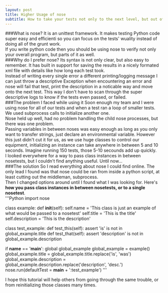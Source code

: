 ```yaml
---
layout: post
title: Higher Usage of nose
subtitle: How to take your tests not only to the next level, but out of this world
---
```

###What is nose?
It is an unittest framework. It makes testing Python code super easy and efficienti so you can focus on the tests' wuality instead of doing all of the grunt work.  
If you write python code then you should be using nose to verify not only your overall program, but parts of it as well.  
###Why do I prefer nose?
Its syntax is not only clear, but also easy to remember. It has built in support for saving the results in a nicely formated xml file with details like how long each test took.  
Instead of writing every single error a different printing/logging message I can just throw a descriptive Exception when encountering an error and nose will fail that test, print the description in a noticable way and move onto the next test. This way I don't have to scan through the super descriptive logs to know if the tests even passed, or failed.  
###The problem I faced while using it
Soon enough my team and I were using nose for all of our tests and when a test ran a loop of smaller tests. We used subprocess calls to initialize another one.  
Nose held up well, had no problem handling the child nose processes, but there was one problem.  
Passing variables in between noses was easy enough as long as you only want to transfer strings, just declare an environmental variable. However this just didn't cut it for us, as we use huge classes to control our equipment, initializing an instance can take anywhere in between 5 and 10 seconds. Imagine running 150 tests, those 5-10 secounds add up quickly.  
I looked everywhere for a way to pass class instances in between nosetests, but I couldn't find anything useful. Until now...  
###The solution
So I read everything about nose I could find online. The only lead I found was that nose could be ran from inside a python script, at least cutting out the middleman, subprocess.  
Then I changed options around until I found what I was looking for. Here's **how you pass class instances in between nosetests, or to a single nosetest**.  
'''Python
import nose

class example:
	def __init__(self):
		self.name = 'This class is just an example of what would be passed to a nosetest'
		self.title = 'This is the title'
		self.description = 'This is the description'

class test_example:
	def test_this(self):
		assert 'is' is not in global_example.title
	def test_that(self):
		assert 'description' is not in global_example.description

if __name__ == '__main__':
	global global_example
	global_example = example()
	global_example.title = global_example.title.replace('is', 'was')
	global_example.description = global_example.description.replace('description', 'desc.')
	nose.run(defaultTest = __main__ + ':test_example')
'''

I hope this tutorial will help others from going through the same trouble, or from reinitializing those classes many times.  
